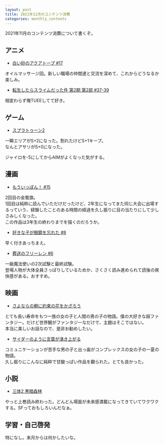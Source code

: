 ```yaml
---
layout: post
title: 2021年11月のコンテンツ消費
categories: monthly_contents
---
```


2021年11月のコンテンツ消費について書くぞ。

## アニメ
- [白い砂のアクアトープ #17](https://annict.com/works/7922)

オイルマッサージ回。新しい職場の仲間達と交流を深めて、これからどうなるか楽しみ。


- [転生したらスライムだった件 第2期 第2部 #37-39](https://annict.com/works/7411)

相変わらず俺TUEEしてて好き。  


## ゲーム
- [スプラトゥーン2](https://amzn.to/3febU6I)

一瞬エリアがS+2になった。割れたけどS+1キープ。  
なんとアサリがS+0になった。

ジャイロを-5にしてからAIMがよくなった気がする。


## 漫画

- [もういっぽん！ #15](https://amzn.to/3cQn14t)

2回目の金鷲旗。  
1回目は純粋に読んでいただけだったけど、2年生になってまた同じ大会に出場するっていう、経験したことのある時間の経過を久し振りに目の当たりにして少しさみしくなった。  
この作品は3年生の終わりまでを描くのだろうか。

- [好きな子が眼鏡を忘れた #8](https://amzn.to/3cV8MeE)

早く付きあっちまえ。

- [葬送のフリーレン #6](https://amzn.to/3cRMIBp)

一級魔法使いの2次試験と最終試験。  
登場人物が大体全員さっぱりしているためか、さくさく読み進められて読後の爽快感がある。おすすめ。


## 映画
- [さよならの朝に約束の花をかざろう](https://filmarks.com/movies/75169)

とても長い寿命をもつ一族の女の子と人間の男の子の物語。僕の大好きな超ファンタジー。だけど世界観がファンタジーなだけで、主題はそこではない。  
本当に美しいお話なので、是非お勧めしたい。

- [サイダーのように言葉が湧き上がる](https://filmarks.com/movies/83003)

コミュニケーションが苦手な男の子と出っ歯がコンプレックスの女の子の一夏の物語。  
久し振りにこんなに純粋で甘酸っぱい作品を觀られた。とても良かった。


## 小説
- [三体2 黒暗森林](https://amzn.to/3nVKWFO)

やっと上巻読み終わった。どんどん場面が未来感満載になってきていてワクワクする。SFっておもしろいんだなぁ。


## 学習・自己啓発

特になし。来月からは何かしたいな。
